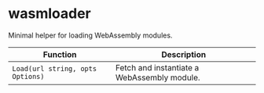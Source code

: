 # wasmloader

Minimal helper for loading WebAssembly modules.

| Function | Description |
| --- | --- |
| `Load(url string, opts Options)` | Fetch and instantiate a WebAssembly module. |
